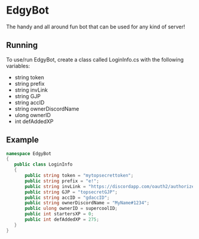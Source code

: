 # EdgyBot
The handy and all around fun bot that can be used for any kind of server!

## Running

 To use/run EdgyBot, create a class called LoginInfo.cs with the following variables:

 * string token
 * string prefix 
 * string invLink
 * string GJP
 * string accID
 * string ownerDiscordName
 * ulong ownerID
 * int defAddedXP
 
 ## Example
 ```cs
 namespace EdgyBot
{
    public class LoginInfo
    {
		public string token = "mytopsecrettoken";
		public string prefix = "e!";
		public string invLink = "https://discordapp.com/oauth2/authorize/?permissions=2146950391&scope=bot&client_id=373163613390897163";
		public string GJP = "topsecretGJP";
		public string accID = "gdaccID";
		public string ownerDiscordName = "MyName#1234";
		public ulong ownerID = supercoolID;
		public int startersXP = 0;
		public int defAddedXP = 275;
    }
}
 ```
